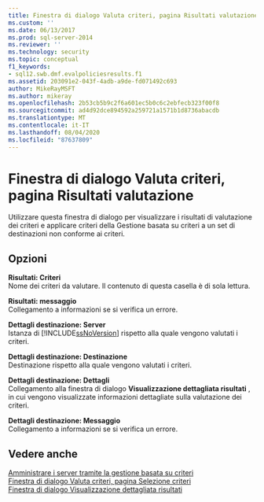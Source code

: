```yaml
---
title: Finestra di dialogo Valuta criteri, pagina Risultati valutazione| Microsoft Docs
ms.custom: ''
ms.date: 06/13/2017
ms.prod: sql-server-2014
ms.reviewer: ''
ms.technology: security
ms.topic: conceptual
f1_keywords:
- sql12.swb.dmf.evalpoliciesresults.f1
ms.assetid: 203091e2-043f-4adb-a9de-fd071492c693
author: MikeRayMSFT
ms.author: mikeray
ms.openlocfilehash: 2b53cb5b9c2f6a601ec5b0c6c2ebfecb323f00f8
ms.sourcegitcommit: ad4d92dce894592a259721a1571b1d8736abacdb
ms.translationtype: MT
ms.contentlocale: it-IT
ms.lasthandoff: 08/04/2020
ms.locfileid: "87637809"
---
```

# <a name="evaluate-policies-dialog-box-evaluation-results-page"></a>Finestra di dialogo Valuta criteri, pagina Risultati valutazione
  Utilizzare questa finestra di dialogo per visualizzare i risultati di valutazione dei criteri e applicare criteri della Gestione basata su criteri a un set di destinazioni non conforme ai criteri.  
  
## <a name="options"></a>Opzioni  
 **Risultati: Criteri**  
 Nome dei criteri da valutare. Il contenuto di questa casella è di sola lettura.  
  
 **Risultati: messaggio**  
 Collegamento a informazioni se si verifica un errore.  
  
 **Dettagli destinazione: Server**  
 Istanza di [!INCLUDE[ssNoVersion](../../includes/ssnoversion-md.md)] rispetto alla quale vengono valutati i criteri.  
  
 **Dettagli destinazione: Destinazione**  
 Destinazione rispetto alla quale vengono valutati i criteri.  
  
 **Dettagli destinazione: Dettagli**  
 Collegamento alla finestra di dialogo **Visualizzazione dettagliata risultati** , in cui vengono visualizzate informazioni dettagliate sulla valutazione dei criteri.  
  
 **Dettagli destinazione: Messaggio**  
 Collegamento a informazioni se si verifica un errore.  
  
## <a name="see-also"></a>Vedere anche  
 [Amministrare i server tramite la gestione basata su criteri](administer-servers-by-using-policy-based-management.md)   
 [Finestra di dialogo Valuta criteri, pagina Selezione criteri](evaluate-policies-dialog-box-policy-selection-page.md)   
 [Finestra di dialogo Visualizzazione dettagliata risultati](results-detailed-view-dialog-box.md)  
  
  
